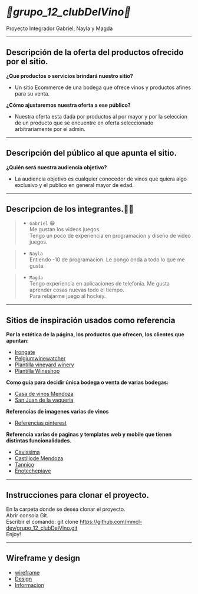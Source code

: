 # *🍷grupo_12_clubDelVino🍷*
Proyecto Integrador Gabriel, Nayla y Magda

---
## Descripción de la oferta del productos ofrecido por el sitio.  

**¿Qué productos o servicios brindará nuestro sitio?**  
- Un sitio Ecommerce de una bodega que ofrece vinos y productos afines para su venta.  

**¿Cómo ajustaremos nuestra oferta a ese público?**  
- Nuestra oferta esta dada por productos al por mayor y por la seleccion de un producto que se encuentre en oferta seleccionado arbitrariamente por el admin.  

---
## Descripción del público al que apunta el sitio.  
**¿Quién será nuestra audiencia objetivo?**  
- La audiencia objetivo es cualquier conocedor de vinos que quiera algo exclusivo y el publico en general mayor de edad.  

---
## Descripcion de los integrantes.👩‍💻 ##  

> - `Gabriel` 😁  
Me gustan los videos juegos.  
Tengo un poco de experiencia en programacion y diseño de video juegos.  
  
> - `Nayla`  
Entiendo -10 de programacion. Le pongo onda a todo lo que me gusta.

> - `Magda`  
Tengo experiencia en aplicaciones de telefonía. Me gusta aprender cosas nuevas todo el tiempo.  
Para relajarme juego al hockey. 

---
## Sitios de inspiración usados como referencia ##   

**Por la estética de la página, los productos que ofrecen, los clientes que apuntan:**  
- [Irongate](https://irongate.wine/)  
- [Pelgiumwinewatcher](https://www.belgiumwinewatchers.com/fr/apercu)  
- [Plantilla vineyard winery](https://themeforest.net/item/villenoir-vineyard-winery-wine-shop/15605053?irgwc=1&clickid=V7KTIU0pdxyOTsNwUx0Mo3IUUkEwrE1TRXHoSo0&iradid=275988&irpid=369282&iradtype=ONLINE_TRACKING_LINK&irmptype=mediapartner&mp_value1=&utm_campaign=af_impact_radius_369282&utm_medium=affiliate&utm_source=impact_radius)  
- [Plantilla Wineshop](http://wineshop.themerex.net/home-02/)  
   
**Como guía para decidir única bodega o venta de varias bodegas:**  
- [Casa de vinos Mendoza](https://www.casadevinosmendoza.com.ar/)  
- [San Juan de la vaqueria](https://www.sanjuandelavaqueria.com/)  
  
**Referencias de imagenes varias de vinos**    
 - [Referencias pinterest](https://in.pinterest.com/pin/341781059199839430/)    

**Referencia varias de paginas y templates web y mobile que tienen distintas funcionalidades.**  
 - [Cavissima](https://www.cavissima.com/achat-vin/)   
 - [Castillode Mendoza](https://castillodemendoza.com/)   
 - [Tannico](https://www.tannico.it/i-rossi.html)  
 - [Enotechepiave](https://www.enotechepiave.it/vini)    
 
--- 
## Instrucciones para clonar el proyecto. ##  
En la carpeta donde se desea clonar el proyecto.  
Abrir consola Git.  
Escribir el comando: git clone https://github.com/mmcl-dev/grupo_12_clubDelVino.git  
Enjoy!  

---
## Wireframe y design ##
- [wireframe](https://drive.google.com/file/d/1Tpthbs0Yyvf9jC0H0CX8GrOkS_caLJ88/view?usp=sharing)  
- [Design](https://drive.google.com/file/d/10ID05Jrzf6_nKonImDDTbfeWEkA4HxvW/view?usp=sharing)  
- [Informacion](https://docs.google.com/document/d/1jBPrGXHBurPP3eA5WUjCeJ9ryS6YA0JZekL_IVn-SaM/edit?usp=sharing)  

